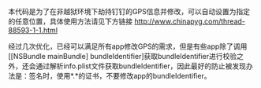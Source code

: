 本代码是为了在非越狱环境下劫持钉钉的GPS信息并修改，可以自动设置为指定的任意位置，具体使用方法请见下方链接
http://www.chinapyg.com/thread-88593-1-1.html

经过几次优化，已经可以满足所有app修改GPS的需求，但是有些app除了调用[[NSBundle mainBundle] bundleIdentifier]获取bundleIdentifier进行校验之外，还会通过解析info.plist文件获取bundleIdentifier，因此最好的防止被发现办法是：签名时，使用*.*的证书，不要修改app的bundleIdentifier。
